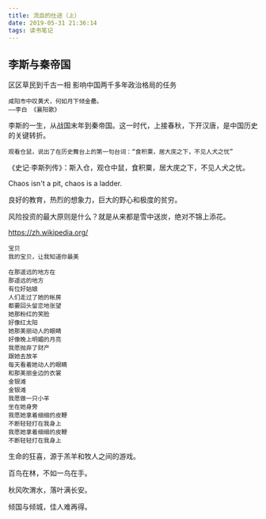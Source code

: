 ```yaml
---
title: 流血的仕途（上）
date: 2019-05-31 21:36:14
tags: 读书笔记
---
```


## 李斯与秦帝国

区区草民到千古一相
影响中国两千多年政治格局的任务

```
咸阳市中叹黄犬，何如月下倾金罍。
——李白 《襄阳歌》

```



<!--more-->

李斯的一生，从战国末年到秦帝国。这一时代，上接春秋，下开汉唐，是中国历史的关键转折。
```
观看仓鼠，说出了在历史舞台上的第一句台词：“食积粟，居大庑之下，不见人犬之忧”
```
《史记·李斯列传》：斯入仓，观仓中鼠，食积粟，居大庑之下，不见人犬之忧。

Chaos isn't a pit, chaos is a ladder.

良好的教育，热烈的想象力，巨大的野心和极度的贫穷。

风险投资的最大原则是什么？就是从来都是雪中送炭，绝对不锦上添花。

https://zh.wikipedia.org/

```
宝贝
我的宝贝，让我知道你最美
```

```
在那遥远的地方在
那遥远的地方
有位好姑娘
人们走过了她的帐房
都要回头留恋地张望
她那粉红的笑脸
好像红太阳
她那美丽动人的眼睛
好像晚上明媚的月亮
我愿抛弃了财产
跟她去放羊
每天看着她动人的眼睛
和那美丽金边的衣裳
金银滩
金银滩
我愿做一只小羊
坐在她身旁
我愿她拿着细细的皮鞭
不断轻轻打在我身上
我愿她拿着细细的皮鞭
不断轻轻打在我身上
```

生命的狂喜，源于羔羊和牧人之间的游戏。

百鸟在林，不如一鸟在手。

秋风吹渭水，落叶满长安。

倾国与倾城，佳人难再得。

